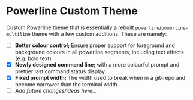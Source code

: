 # Powerline Custom Theme

Custom Powerline theme that is essentially a rebuilt
`powerline`/`powerline-multiline` theme with a few custom additions. These are
namely:

 - [ ] **Better colour control;** Ensure proper support for foreground and
       background colours in all powerline segments, including text effects
       (e.g. bold text)
 - [X] **Newly designed command line;** with a more colourful prompt and
       prettier last command status display.
 - [X] **Fixed prompt width;** The width used to break when in a git-repo and
       become narrower than the terminal width.
 - [ ] *Add future changes/ideas here...*
